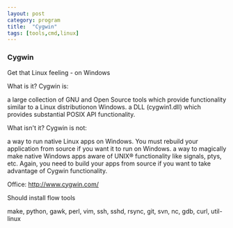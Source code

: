 ```yaml
---
layout: post
category: program
title:  "Cygwin"
tags: [tools,cmd,linux]
---
```


### Cygwin

Get that Linux feeling - on Windows

What is it?
Cygwin is:

a large collection of GNU and Open Source tools which provide functionality similar to a Linux distributionon Windows.
a DLL (cygwin1.dll) which provides substantial POSIX API functionality.

What isn't it?
Cygwin is not:

a way to run native Linux apps on Windows. You must rebuild your application from source if you want it to run on Windows.
a way to magically make native Windows apps aware of UNIX® functionality like signals, ptys, etc. Again, you need to build your apps from source if you want to take advantage of Cygwin functionality.

Office: http://www.cygwin.com/

Should install flow tools

make, python, gawk, perl, vim, ssh, sshd, rsync, git, svn, nc, gdb, curl, util-linux
